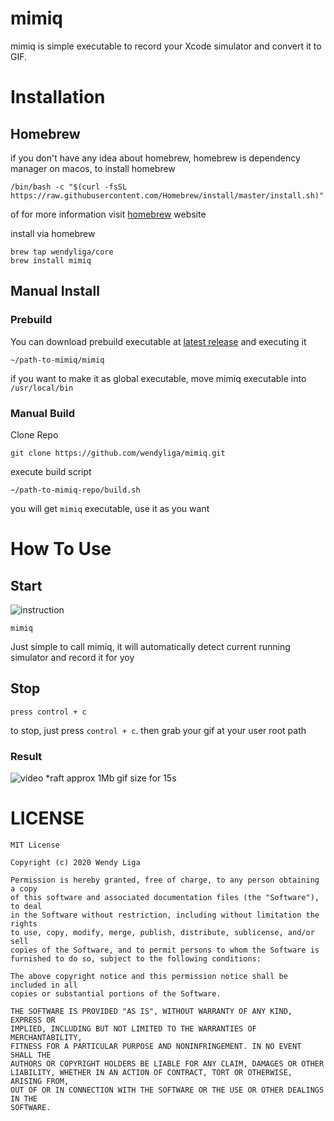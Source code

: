 # mimiq

mimiq is simple executable to record your Xcode simulator and convert it to GIF.

# Installation

## Homebrew

if you don't have any idea about homebrew, homebrew is dependency manager on macos, to install homebrew
```shell
/bin/bash -c "$(curl -fsSL https://raw.githubusercontent.com/Homebrew/install/master/install.sh)"
```
of for more information visit [homebrew](https://brew.sh) website

install via homebrew

```shell
brew tap wendyliga/core
brew install mimiq
```

## Manual Install
### Prebuild
You can download prebuild executable at [latest release](https://github.com/wendyliga/mimiq/releases) and executing it

```shell
~/path-to-mimiq/mimiq
```

if you want to make it as global executable, move mimiq executable into `/usr/local/bin`

### Manual Build

Clone Repo
```
git clone https://github.com/wendyliga/mimiq.git
```

execute build script
```
~/path-to-mimiq-repo/build.sh
```

you will get `mimiq` executable, use it as you want

# How To Use

## Start

![instruction](https://user-images.githubusercontent.com/16457495/76277122-65d33100-62ba-11ea-8e2d-151736319556.gif)

```
mimiq
```
Just simple to call mimiq, it will automatically detect current running simulator and record it for yoy

## Stop
```
press control + c
```
to stop, just press `control + c`. then grab your gif at your user root path

### Result

![video](https://user-images.githubusercontent.com/16457495/76277173-869b8680-62ba-11ea-94b4-cc28e6785bbf.gif)
*raft approx 1Mb gif size for 15s

# LICENSE
```
MIT License

Copyright (c) 2020 Wendy Liga

Permission is hereby granted, free of charge, to any person obtaining a copy
of this software and associated documentation files (the "Software"), to deal
in the Software without restriction, including without limitation the rights
to use, copy, modify, merge, publish, distribute, sublicense, and/or sell
copies of the Software, and to permit persons to whom the Software is
furnished to do so, subject to the following conditions:

The above copyright notice and this permission notice shall be included in all
copies or substantial portions of the Software.

THE SOFTWARE IS PROVIDED "AS IS", WITHOUT WARRANTY OF ANY KIND, EXPRESS OR
IMPLIED, INCLUDING BUT NOT LIMITED TO THE WARRANTIES OF MERCHANTABILITY,
FITNESS FOR A PARTICULAR PURPOSE AND NONINFRINGEMENT. IN NO EVENT SHALL THE
AUTHORS OR COPYRIGHT HOLDERS BE LIABLE FOR ANY CLAIM, DAMAGES OR OTHER
LIABILITY, WHETHER IN AN ACTION OF CONTRACT, TORT OR OTHERWISE, ARISING FROM,
OUT OF OR IN CONNECTION WITH THE SOFTWARE OR THE USE OR OTHER DEALINGS IN THE
SOFTWARE.
```
